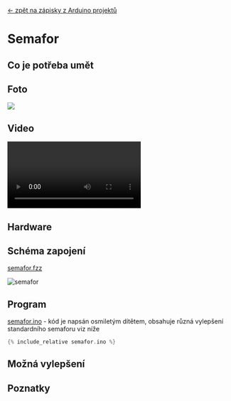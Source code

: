 [← zpět na zápisky z Arduino projektů](../index.md)

# Semafor
## Co je potřeba umět
## Foto
![](P1360409.JPG)
## Video

<div markdown="0">
    <video controls>
        <source src="semafor.mp4" type="video/mp4">
        Bohužel, váš prohlížeč neumí HTML5 video. <a href="semafor.mp4">Přehrajte si jej jako soubor.</a>
    </video>
</div>

## Hardware
## Schéma zapojení
[semafor.fzz](semafor.fzz)

![semafor](semafor_bb.png)

## Program
[semafor.ino](semafor.ino) - kód je napsán osmiletým dítětem, obsahuje různá vylepšení standardního semaforu viz níže
``` c++
{% include_relative semafor.ino %}
```
## Možná vylepšení
## Poznatky

